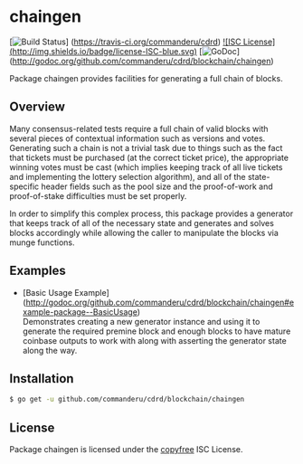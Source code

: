 chaingen
========

[![Build Status](https://travis-ci.org/commanderu/cdrd.png?branch=master)]
(https://travis-ci.org/commanderu/cdrd) [![ISC License]
(http://img.shields.io/badge/license-ISC-blue.svg)](http://copyfree.org)
[![GoDoc](https://img.shields.io/badge/godoc-reference-blue.svg)]
(http://godoc.org/github.com/commanderu/cdrd/blockchain/chaingen)

Package chaingen provides facilities for generating a full chain of blocks.

## Overview

Many consensus-related tests require a full chain of valid blocks with several
pieces of contextual information such as versions and votes.  Generating such a
chain is not a trivial task due to things such as the fact that tickets must be
purchased (at the correct ticket price), the appropriate winning votes must be
cast (which implies keeping track of all live tickets and implementing the
lottery selection algorithm), and all of the state-specific header fields such
as the pool size and the proof-of-work and proof-of-stake difficulties must be
set properly.

In order to simplify this complex process, this package provides a generator
that keeps track of all of the necessary state and generates and solves blocks
accordingly while allowing the caller to manipulate the blocks via munge
functions.

## Examples

* [Basic Usage Example]
  (http://godoc.org/github.com/commanderu/cdrd/blockchain/chaingen#example-package--BasicUsage)  
  Demonstrates creating a new generator instance and using it to generate the
  required premine block and enough blocks to have mature coinbase outputs to
  work with along with asserting the generator state along the way.

## Installation

```bash
$ go get -u github.com/commanderu/cdrd/blockchain/chaingen
```

## License

Package chaingen is licensed under the [copyfree](http://copyfree.org) ISC
License.
